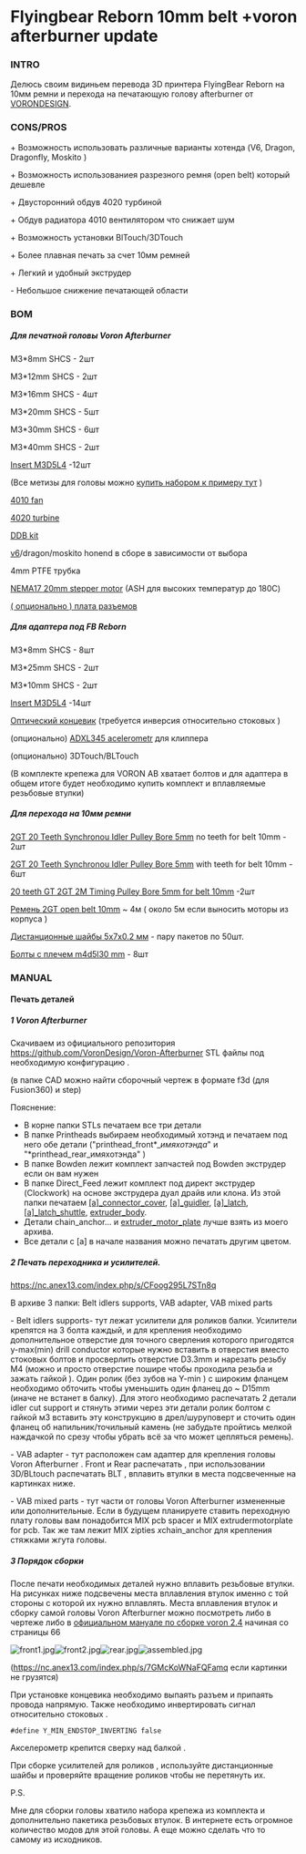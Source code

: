 # Flyingbear Reborn 10mm belt +voron afterburner update

### INTRO

Делюсь своим видиньем перевода 3D принтера FlyingBear Reborn на 10мм ремни и перехода на печатающую голову afterburner от [VORONDESIGN](https://www.vorondesign.com/).

### CONS/PROS

\+ Возможность использовать различные варианты хотенда (V6, Dragon, Dragonfly, Moskito )

\+ Возможность использованиея разрезного ремня (open belt) который дешевле

\+ Двусторонний обдув 4020 турбиной

\+ Обдув радиатора 4010 вентилятором что снижает шум

\+ Возможность установки BlTouch/3DTouch

\+ Более плавная печать за счет 10мм ремней

\+ Легкий и удобный экструдер

\- Небольшое снижение печатающей области

### BOM

##### Для печатной головы Voron Afterburner

M3\*8mm SHCS - 2шт

M3\*12mm SHCS - 2шт

M3\*16mm SHCS - 4шт

M3\*20mm SHCS - 5шт

M3\*30mm SHCS - 6шт

M3\*40mm SHCS - 2шт

[Insert M3D5L4](https://aliexpress.ru/item/4000232858343.html) -12шт

(Все метизы для головы можно [купить набором к примеру тут](https://aliexpress.ru/item/1005003096841891.html) )

[4010 fan](https://aliexpress.ru/item/32727867521.html)

[4020 turbine](https://aliexpress.ru/item/32814937229.html)

[DDB kit](https://aliexpress.ru/item/4000021186440.html)

[v6](https://aliexpress.ru/item/32844028127.html)/dragon/moskito honend в сборе в зависимости от выбора

4mm PTFE трубка

[NEMA17 20mm stepper motor](https://aliexpress.ru/item/1005002435137651.html) (ASH для высоких температур до 180С)

[( опционально ) плата разъемов](https://aliexpress.ru/item/1005003559795724.html)

##### Для адаптера под FB Reborn

M3\*8mm SHCS - 8шт

M3\*25mm SHCS - 2шт

M3\*10mm SHCS - 2шт

[Insert M3D5L4](https://aliexpress.ru/item/4000232858343.html) -14шт

[Оптический концевик](https://aliexpress.ru/item/32909701232.html) (требуется инверсия относительно стоковых )

(опционально) [ADXL345 aсelerometr](https://aliexpress.ru/item/32949372779.html) для клиппера

(опционально) 3DTouch/BLTouch

(В комплекте крепежа для VORON AB хватает болтов и для адаптера в общем итоге будет необходимо купить комплект и вплавляемые резьбовые втулки)

##### Для перехода на 10мм ремни

[2GT 20 Teeth Synchronou Idler Pulley Bore 5mm](https://www.aliexpress.com/item/32750484488.html) no teeth for belt 10mm - 2шт

[2GT 20 Teeth Synchronou Idler Pulley Bore 5mm](https://www.aliexpress.com/item/32750484488.html) with teeth for belt 10mm - 6шт

[20 teeth GT 2GT 2M Timing Pulley Bore 5mm for belt 10mm](https://www.aliexpress.com/item/32995102911.html) -2шт

[Ремень 2GT open belt 10mm](https://aliexpress.ru/item/902692789.html) \~ 4м ( около 5м если выносить моторы из корпуса )

[Дистанционные шайбы 5х7х0.2 мм](https://aliexpress.ru/item/1005001878385012.html) - пару пакетов по 50шт.

[Болты с плечем m4d5l30 mm](https://aliexpress.ru/item/1005003325718939.html) - 8шт

### MANUAL

#### Печать деталей

##### 1 Voron Afterburner

Скачиваем из официального репозитория <https://github.com/VoronDesign/Voron-Afterburner> STL файлы под необходимую конфигурацию .

(в папке CAD можно найти сборочный чертеж в формате f3d (для Fusion360) и step)

Пояснение:

* В корне папки STLs печатаем все три детали
* В папке Printheads выбираем необходимый хотэнд и печатаем под него обе детали ("printhead_front\*_*имяхотэнда*" и "\*printhead_rear_имяхотэнда" )
* В папке Bowden лежит комплект запчастей под Bowden экструдер если он вам нужен
* В папке Direct_Feed лежит комплект под директ экструдер (Clockwork) на основе экструдера дуал драйв или клона. Из этой папки печатаем [[a]_connector_cover](https://github.com/VoronDesign/Voron-Afterburner/blob/master/STLs/Direct_Feed/%5Ba%5D_connector_cover.stl), [[a]_guidler](https://github.com/VoronDesign/Voron-Afterburner/blob/master/STLs/Direct_Feed/%5Ba%5D_guidler.stl), [[a]_latch](https://github.com/VoronDesign/Voron-Afterburner/blob/master/STLs/Direct_Feed/%5Ba%5D_latch.stl), [[a]_latch_shuttle](https://github.com/VoronDesign/Voron-Afterburner/blob/master/STLs/Direct_Feed/%5Ba%5D_latch_shuttle.stl), [extruder_body](https://github.com/VoronDesign/Voron-Afterburner/blob/master/STLs/Direct_Feed/extruder_body.stl).
* Детали chain_anchor... и [extruder_motor_plate](https://github.com/VoronDesign/Voron-Afterburner/blob/master/STLs/Direct_Feed/extruder_motor_plate.stl) лучше взять из моего архива.
* Все детали с [a] в начале названия можно печатать другим цветом.

##### 2 Печать переходника и усилителей.

<https://nc.anex13.com/index.php/s/CFoog295L7STn8q>

В архиве 3 папки: Belt idlers supports, VAB adapter, VAB mixed parts

\- Belt idlers supports- тут лежат усилители для роликов балки. Усилители крепятся на 3 болта каждый, и для крепления необходимо дополнительное отверстие для точного сверления которого пригодятся y-max(min) drill conductor которые нужно вставить в отверстия вместо стоковых болтов и просверлить отверстие D3.3mm и нарезать резьбу M4 (можно и просто отверстие пошире чтобы проходила резьба и зажать гайкой ). Один ролик (без зубов на Y-min ) с широким фланцем необходимо обточить чтобы уменьшить один фланец до \~ D15mm (иначе не встанет в балку). Для этого необходимо распечатать 2 детали idler cut support и стянуть этими через эти детали ролик болтом c гайкой м3 вставить эту конструкцию в дрел/шуруповерт и сточить один фланец об напильник/точильный камень (не забудьте пройтись мелкой наждачкой по срезу чтобы убрать всё за что может цепляться ремень).

\- VAB adapter - тут расположен сам адаптер для крепления головы Voron Afterburner . Front и Rear распечатать , при использовании 3D/BLtouch распечатать BLT , вплавить втулки в места подсвеченные на картинках ниже.

\- VAB mixed parts - тут части от головы Voron Afterburner измененные или дополнительные. Если в будущем планируете ставить переходную плату головы вам понадобится MIX pcb spacer и MIX extrudermotorplate for pcb. Так же там лежит MIX zipties *x*chain_anchor для крепления стяжками жгута головы.

##### 3 Порядок сборки

После печати необходимых деталей нужно вплавить резьбовые втулки. На рисунках ниже подсвечены места вплавления втулок именно с той стороны с которой их нужно вплавлять. Места вплавления втулок и сборку самой головы Voron Afterburner можно посмотреть либо в чертеже либо в [официальном мануале по сборке voron 2.4](https://github.com/VoronDesign/Voron-2/blob/Voron2.4/Docs/2.4_Assembly_Manual.pdf) начиная со страницы 66

![front1.jpg](IMG/front1.jpg?fileId=11622#mimetype=image%2Fjpeg&hasPreview=true)![front2.jpg](IMG/front2.jpg?fileId=11624#mimetype=image%2Fjpeg&hasPreview=true)![rear.jpg](IMG/rear.jpg?fileId=11621#mimetype=image%2Fjpeg&hasPreview=true)![assembled.jpg](IMG/assembled.jpg?fileId=11623#mimetype=image%2Fjpeg&hasPreview=true)

 (<https://nc.anex13.com/index.php/s/7GMcKoWNaFQFamq>   если картинки не грузятся)

При установке концевика необходимо выпаять разъем и припаять провода напрямую. Также необходимо инвертировать сигнал относительно стоковых .

```
#define Y_MIN_ENDSTOP_INVERTING false
```

Акселерометр крепится сверху над балкой .

При сборке усилителей для роликов , используйте дистанционные шайбы и проверяйте вращение роликов чтобы не перетянуть их.

P.S.

Мне для сборки головы хватило набора крепежа из комплекта и дополнительно пакетика резьбовых втулок. В интернете есть огромное количество модов для этой головы. А еще можно сделать что то самому из исходников.
